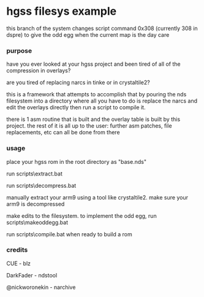 # hgss filesys example
 this branch of the system changes script command 0x308 (currently 308 in dspre) to give the odd egg when the current map is the day care

### purpose
 have you ever looked at your hgss project and been tired of all of the compression in overlays?
 
 are you tired of replacing narcs in tinke or in crystaltile2?
 
 this is a framework that attempts to accomplish that by pouring the nds filesystem into a directory where all you have to do is replace the narcs and edit the overlays directly then run a script to compile it.
 
 there is 1 asm routine that is built and the overlay table is built by this project.  the rest of it is all up to the user: further asm patches, file replacements, etc can all be done from there
 
### usage
 place your hgss rom in the root directory as "base.nds"
 
 run scripts\extract.bat
 
 run scripts\decompress.bat
 
 manually extract your arm9 using a tool like crystaltile2.  make sure your arm9 is decompressed
 
 make edits to the filesystem.  to implement the odd egg, run scripts\makeoddegg.bat
 
 run scripts\compile.bat when ready to build a rom
 
### credits
 
 CUE - blz
 
 DarkFader - ndstool
 
 @nickworonekin - narchive
